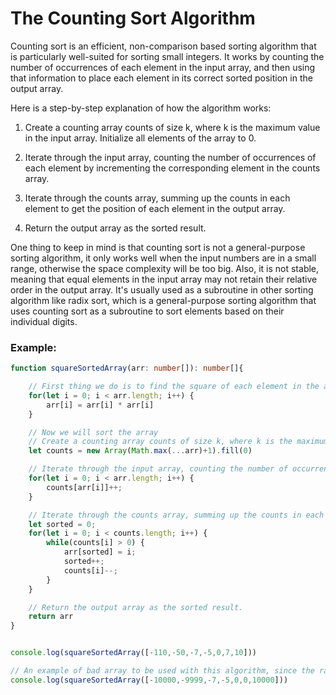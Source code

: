 # The Counting Sort Algorithm

Counting sort is an efficient, non-comparison based sorting algorithm that is particularly well-suited for sorting small integers. It works by counting the number of occurrences of each element in the input array, and then using that information to place each element in its correct sorted position in the output array.

Here is a step-by-step explanation of how the algorithm works:

1. Create a counting array counts of size k, where k is the maximum value in the input array. Initialize all elements of the array to 0.

2. Iterate through the input array, counting the number of occurrences of each element by incrementing the corresponding element in the counts array.

3. Iterate through the counts array, summing up the counts in each element to get the position of each element in the output array.

4. Return the output array as the sorted result.

One thing to keep in mind is that counting sort is not a general-purpose sorting algorithm, it only works well when the input numbers are in a small range, otherwise the space complexity will be too big. Also, it is not stable, meaning that equal elements in the input array may not retain their relative order in the output array. It's usually used as a subroutine in other sorting algorithm like radix sort, which is a general-purpose sorting algorithm that uses counting sort as a subroutine to sort elements based on their individual digits.

### Example:

``` Typescript
function squareSortedArray(arr: number[]): number[]{

    // First thing we do is to find the square of each element in the array
    for(let i = 0; i < arr.length; i++) {
        arr[i] = arr[i] * arr[i]
    }

    // Now we will sort the array
    // Create a counting array counts of size k, where k is the maximum value in the input array. Initialize all elements of the array to 0.
    let counts = new Array(Math.max(...arr)+1).fill(0)

    // Iterate through the input array, counting the number of occurrences of each element by incrementing the corresponding element in the counts array.
    for(let i = 0; i < arr.length; i++) {
        counts[arr[i]]++;
    }

    // Iterate through the counts array, summing up the counts in each element to get the position of each element in the output array.
    let sorted = 0;
    for(let i = 0; i < counts.length; i++) {
        while(counts[i] > 0) {
            arr[sorted] = i;
            sorted++;
            counts[i]--;
        }
    }

    // Return the output array as the sorted result.
    return arr
}


console.log(squareSortedArray([-110,-50,-7,-5,0,7,10]))

// An example of bad array to be used with this algorithm, since the range of the numbers are too big.
console.log(squareSortedArray([-10000,-9999,-7,-5,0,0,10000]))
```